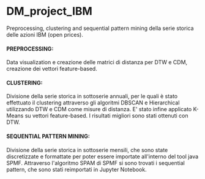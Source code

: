 # DM_project_IBM

Preprocessing, clustering and sequential pattern mining della serie storica delle azioni IBM (open prices).


#### PREPROCESSING:
Data visualization e creazione delle matrici di distanza per DTW e CDM, creazione dei vettori feature-based.

#### CLUSTERING: 
Divisione della serie storica in sottoserie annuali, per le quali è stato effettuato il clustering attraverso gli algoritmi DBSCAN e Hierarchical utilizzando DTW e CDM come misure di distanza. E' stato infine applicato K-Means su vettori feature-based. I risultati migliori sono stati ottenuti con DTW.

#### SEQUENTIAL PATTERN MINING:
Divisione della serie storica in sottoserie mensili, che sono state discretizzate e formattate per poter essere importate all'interno del tool java SPMF. Attraverso l'algoritmo SPAM di SPMF si sono trovati i sequential pattern, che sono stati reimportati in Jupyter Notebook.

